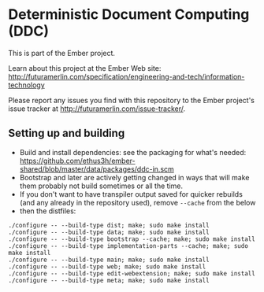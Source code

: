 # Deterministic Document Computing (DDC)

This is part of the Ember project.

Learn about this project at the Ember Web site: http://futuramerlin.com/specification/engineering-and-tech/information-technology

Please report any issues you find with this repository to the Ember project's issue tracker at http://futuramerlin.com/issue-tracker/.

## Setting up and building

- Build and install dependencies: see the packaging for what's needed: https://github.com/ethus3h/ember-shared/blob/master/data/packages/ddc-in.scm
- Bootstrap and later are actively getting changed in ways that will make them probably not build sometimes or all the time.
- If you don't want to have transpiler output saved for quicker rebuilds (and any already in the repository used), remove `--cache` from the below
- then the distfiles:
```
./configure -- --build-type dist; make; sudo make install
./configure -- --build-type data; make; sudo make install
./configure -- --build-type bootstrap --cache; make; sudo make install
./configure -- --build-type implementation-parts --cache; make; sudo make install
./configure -- --build-type main; make; sudo make install
./configure -- --build-type web; make; sudo make install
./configure -- --build-type edit-webextension; make; sudo make install
./configure -- --build-type meta; make; sudo make install
```
